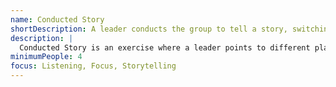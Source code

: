 ```yaml
---
name: Conducted Story
shortDescription: A leader conducts the group to tell a story, switching speakers at will.
description: |
  Conducted Story is an exercise where a leader points to different players to continue telling a story, switching speakers at will. Builds listening, focus, and narrative skills.
minimumPeople: 4
focus: Listening, Focus, Storytelling
---
```

